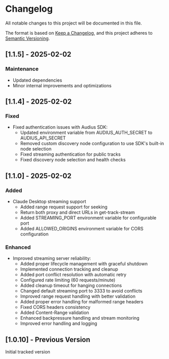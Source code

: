 # Changelog

All notable changes to this project will be documented in this file.

The format is based on [Keep a Changelog](https://keepachangelog.com/en/1.0.0/),
and this project adheres to [Semantic Versioning](https://semver.org/spec/v2.0.0.html).

## [1.1.5] - 2025-02-02

### Maintenance
- Updated dependencies
- Minor internal improvements and optimizations

## [1.1.4] - 2025-02-02

### Fixed
- Fixed authentication issues with Audius SDK:
  - Updated environment variable from AUDIUS_AUTH_SECRET to AUDIUS_API_SECRET
  - Removed custom discovery node configuration to use SDK's built-in node selection
  - Fixed streaming authentication for public tracks
  - Fixed discovery node selection and health checks

## [1.1.0] - 2025-02-02

### Added
- Claude Desktop streaming support
  - Added range request support for seeking
  - Return both proxy and direct URLs in get-track-stream
  - Added STREAMING_PORT environment variable for configurable port
  - Added ALLOWED_ORIGINS environment variable for CORS configuration

### Enhanced
- Improved streaming server reliability:
  - Added proper lifecycle management with graceful shutdown
  - Implemented connection tracking and cleanup
  - Added port conflict resolution with automatic retry
  - Configured rate limiting (60 requests/minute)
  - Added cleanup timeout for hanging connections
  - Changed default streaming port to 3333 to avoid conflicts
  - Improved range request handling with better validation
  - Added proper error handling for malformed range headers
  - Fixed CORS headers consistency
  - Added Content-Range validation
  - Enhanced backpressure handling and stream monitoring
  - Improved error handling and logging

## [1.0.10] - Previous Version

Initial tracked version
